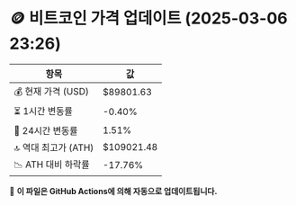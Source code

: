 # 🪙 비트코인 가격 업데이트 (2025-03-06 23:26)

| 항목                | 값 |
|--------------------|----------------|
| 💰 현재 가격 (USD) | $89801.63 |
| ⏳ 1시간 변동률    | -0.40% |
| 📆 24시간 변동률   | 1.51% |
| 🔝 역대 최고가 (ATH) | $109021.48 |
| 📉 ATH 대비 하락률 | -17.76% |

🔄 **이 파일은 GitHub Actions에 의해 자동으로 업데이트됩니다.**
